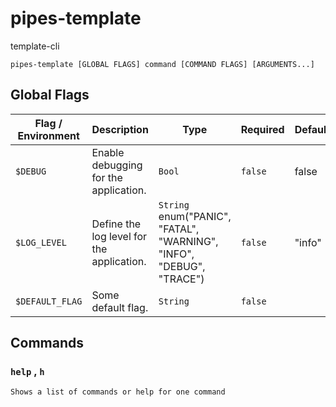 # pipes-template

template-cli

`pipes-template [GLOBAL FLAGS] command [COMMAND FLAGS] [ARGUMENTS...]`

## Global Flags

| Flag / Environment |  Description   |  Type    | Required | Default |
|---------------- | --------------- | --------------- |  --------------- |  --------------- |
| `$DEBUG` | Enable debugging for the application. | `Bool` | `false` | false |
| `$LOG_LEVEL` | Define the log level for the application.  | `String`<br/>enum(&#34;PANIC&#34;, &#34;FATAL&#34;, &#34;WARNING&#34;, &#34;INFO&#34;, &#34;DEBUG&#34;, &#34;TRACE&#34;) | `false` | &#34;info&#34; |
| `$DEFAULT_FLAG` | Some default flag. | `String` | `false` |  |

## Commands

### `help` , `h`

`Shows a list of commands or help for one command`
